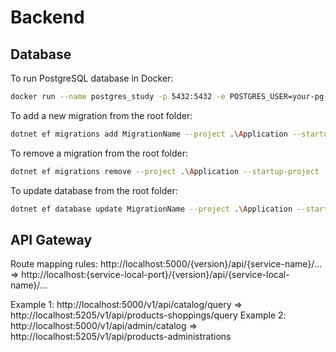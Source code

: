 # Backend

## Database

To run PostgreSQL database in Docker:

```bash
docker run --name postgres_study -p 5432:5432 -e POSTGRES_USER=your-pg-user -e POSTGRES_PASSWORD=your-secure-pw -d postgres
```

To add a new migration from the root folder:

```bash
dotnet ef migrations add MigrationName --project .\Application --startup-project .\Apis --output-dir Infrastructure\Migrations
```

To remove a migration from the root folder:

```bash
dotnet ef migrations remove --project .\Application --startup-project .\Apis
```

To update database from the root folder:

```bash
dotnet ef database update MigrationName --project .\Application --startup-project .\Apis
```


## API Gateway 

Route mapping rules: 
http://localhost:5000/{version}/api/{service-name}/... => http://localhost:{service-local-port}/{version}/api/{service-local-name}/...

Example 1: http://localhost:5000/v1/api/catalog/query => http://localhost:5205/v1/api/products-shoppings/query
Example 2: http://localhost:5000/v1/api/admin/catalog => http://localhost:5205/v1/api/products-administrations